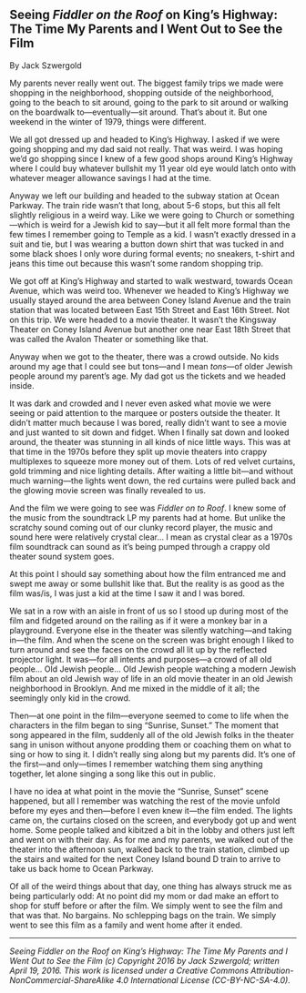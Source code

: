 ## Seeing *Fiddler on the Roof* on King’s Highway: The Time My Parents and I Went Out to See the Film

By Jack Szwergold

My parents never really went out. The biggest family trips we made were shopping in the neighborhood, shopping outside of the neighborhood, going to the beach to sit around, going to the park to sit around or walking on the boardwalk to—eventually—sit around. That’s about it. But one weekend in the winter of 1979, things were different.

We all got dressed up and headed to King’s Highway. I asked if we were going shopping and my dad said not really. That was weird. I was hoping we’d go shopping since I knew of a few good shops around King’s Highway where I could buy whatever bullshit my 11 year old eye would latch onto with whatever meager allowance savings I had at the time.

Anyway we left our building and headed to the subway station at Ocean Parkway. The train ride wasn’t that long, about 5-6 stops, but this all felt slightly religious in a weird way. Like we were going to Church or something—which is weird for a Jewish kid to say—but it all felt more formal than the few times I remember going to Temple as a kid. I wasn’t exactly dressed in a suit and tie, but I was wearing a button down shirt that was tucked in and some black shoes I only wore during formal events; no sneakers, t-shirt and jeans this time out because this wasn’t some random shopping trip.

We got off at King’s Highway and started to walk westward, towards Ocean Avenue, which was weird too. Whenever we headed to King’s Highway we usually stayed around the area between Coney Island Avenue and the train station that was located between East 15th Street and East 16th Street. Not on this trip. We were headed to a movie theater. It wasn’t the Kingsway Theater on Coney Island Avenue but another one near East 18th Street that was called the Avalon Theater or something like that.

Anyway when we got to the theater, there was a crowd outside. No kids around my age that I could see but tons—and I mean *tons*—of older Jewish people around my parent’s age. My dad got us the tickets and we headed inside.

It was dark and crowded and I never even asked what movie we were seeing or paid attention to the marquee or posters outside the theater. It didn’t matter much because I was bored, really didn’t want to see a movie and just wanted to sit down and fidget. When I finally sat down and looked around, the theater was stunning in all kinds of nice little ways. This was at that time in the 1970s before they split up movie theaters into crappy multiplexes to squeeze more money out of them. Lots of red velvet curtains, gold trimming and nice lighting details. After waiting a little bit—and without much warning—the lights went down, the red curtains were pulled back and the glowing movie screen was finally revealed to us.

And the film we were going to see was *Fiddler on to Roof*. I knew some of the music from the soundtrack LP my parents had at home. But unlike the scratchy sound coming out of our clunky record player, the music and sound here were relatively crystal clear… I mean as crystal clear as a 1970s film soundtrack can sound as it’s being pumped through a crappy old theater sound system goes.

At this point I should say something about how the film entranced me and swept me away or some bullshit like that. But the reality is as good as the film was/is, I was just a kid at the time I saw it and I was bored.

We sat in a row with an aisle in front of us so I stood up during most of the film and fidgeted around on the railing as if it were a monkey bar in a playground. Everyone else in the theater was silently watching—and taking in—the film. And when the scene on the screen was bright enough I liked to turn around and see the faces on the crowd all lit up by the reflected projector light. It was—for all intents and purposes—a crowd of all old people… Old Jewish people… Old Jewish people watching a modern Jewish film about an old Jewish way of life in an old movie theater in an old Jewish neighborhood in Brooklyn. And me mixed in the middle of it all; the seemingly only kid in the crowd.

Then—at one point in the film—everyone seemed to come to life when the characters in the film began to sing “Sunrise, Sunset.” The moment that song appeared in the film, suddenly all of the old Jewish folks in the theater sang in unison without anyone prodding them or coaching them on what to sing or how to sing it. I didn’t really sing along but my parents did. It’s one of the first—and only—times I remember watching them sing anything together, let alone singing a song like this out in public.

I have no idea at what point in the movie the “Sunrise, Sunset” scene happened, but all I remember was watching the rest of the movie unfold before my eyes and then—before I even knew it—the film ended. The lights came on, the curtains closed on the screen, and everybody got up and went home. Some people talked and kibitzed a bit in the lobby and others just left and went on with their day. As for me and my parents, we walked out of the theater into the afternoon sun, walked back to the train station, climbed up the stairs and waited for the next Coney Island bound D train to arrive to take us back home to Ocean Parkway.

Of all of the weird things about that day, one thing has always struck me as being particularly odd: At no point did my mom or dad make an effort to shop for stuff before or after the film. We simply went to see the film and that was that. No bargains. No schlepping bags on the train. We simply went to see this film as a family and went home after it ended.

***

*Seeing Fiddler on the Roof on King’s Highway: The Time My Parents and I Went Out to See the Film (c) Copyright 2016 by Jack Szwergold; written April 19, 2016. This work is licensed under a Creative Commons Attribution-NonCommercial-ShareAlike 4.0 International License (CC-BY-NC-SA-4.0).*